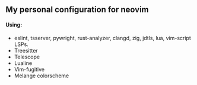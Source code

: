 ## My personal configuration for neovim

#### Using:
- eslint, tsserver,  pywright, rust-analyzer, clangd, zig, jdtls, lua, vim-script LSPs.
- Treesitter
- Telescope
- Lualine
- Vim-fugitive
- Melange colorscheme 
